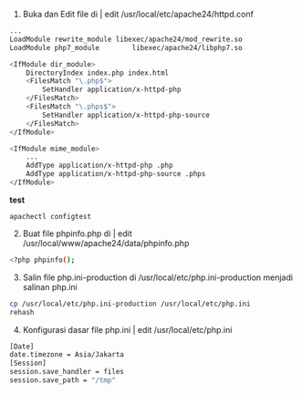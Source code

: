 1. Buka dan Edit file di | edit /usr/local/etc/apache24/httpd.conf

  ```sh
  ...
  LoadModule rewrite_module libexec/apache24/mod_rewrite.so
  LoadModule php7_module        libexec/apache24/libphp7.so

  <IfModule dir_module>
      DirectoryIndex index.php index.html
      <FilesMatch "\.php$">
          SetHandler application/x-httpd-php
      </FilesMatch>
      <FilesMatch "\.phps$">
          SetHandler application/x-httpd-php-source
      </FilesMatch>
  </IfModule>

  <IfModule mime_module>
      ...
      AddType application/x-httpd-php .php
      AddType application/x-httpd-php-source .phps
  </IfModule>
  ```
 <b>test</b>
 ```
 apachectl configtest
 ```

2. Buat file phpinfo.php di | edit /usr/local/www/apache24/data/phpinfo.php
```sh
<?php phpinfo();
```
3. Salin file php.ini-production di /usr/local/etc/php.ini-production menjadi salinan php.ini
```sh
cp /usr/local/etc/php.ini-production /usr/local/etc/php.ini
rehash
```
4. Konfigurasi dasar file php.ini | edit /usr/local/etc/php.ini
```sh
[Date]
date.timezone = Asia/Jakarta
[Session]
session.save_handler = files
session.save_path = "/tmp"
```
